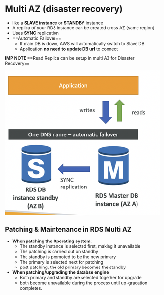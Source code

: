 
# Multi AZ (disaster recovery)

- like a **SLAVE instance** or **STANDBY** instance
- A replica of your RDS instance can be created cross AZ (same region)
- Uses **SYNC** replication
- ==Automatic Failover==
	- If main DB is down, AWS will automatically switch to Slave DB
	- Application **no need to update DB url** to connect

**IMP NOTE**
==Read Replica can be setup in multi AZ for Disaster Recovery==

![image](../../img/Pasted_image_20240302195722.png)





## Patching & Maintenance in RDS Multi AZ

- **When patching the Operating system**:
	- The standby instance is selected first, making it unavailable
	- The patching is carried out on standby
	- The standby is promoted to be the new primary
	- The primary is selected next for patching
	- post patching, the old primary becomes the standby
- **When patching/upgrading the databse engine**
	- Both primary and standby are selected together for upgrade
	- both become unavailable during the process until up-gradation completes.
